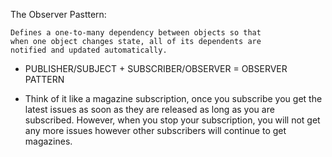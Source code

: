 The Observer Pasttern:

    Defines a one-to-many dependency between objects so that
    when one object changes state, all of its dependents are
    notified and updated automatically.

-   PUBLISHER/SUBJECT + SUBSCRIBER/OBSERVER = OBSERVER PATTERN

-   Think of it like a magazine subscription, once you subscribe you get the latest issues
    as soon as they are released as long as you are subscribed. However, when you stop
    your subscription, you will not get any more issues however other subscribers will continue
    to get magazines.


